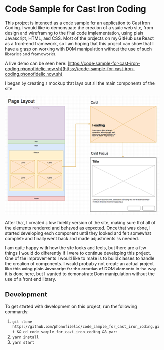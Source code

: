 # Code Sample for Cast Iron Coding
This project is intended as a code sample for an application to Cast Iron Coding. I would like to demonstrate the creation of a static web site, from design and wireframing to the final code implementation, using plain Javascript, HTML, and CSS. Most of the projects on my GitHub use React as a front-end framework, so I am hoping that this project can show that I have a grasp on working with DOM manipulation without the use of such libraries and frameworks.

A live demo can be seen here: [https://code-sample-for-cast-iron-coding.phonofidelic.now.sh](https://code-sample-for-cast-iron-coding.phonofidelic.now.sh)

I began by creating a mockup that lays out all the main components of the site.

![Mockup image of the site layout](./mockup.png)

After that, I created a low fidelity version of the site, making sure that all of the elements rendered and behaved as expected. Once that was done, I started developing each component until they looked and felt somewhat complete and finally went back and made adjustments as needed.

I am quite  happy with how the site looks and feels, but there are a few things I would do differently if I were to continue developing this project. One of the improvements I would like to make is to build classes to handle the creation of components. I would probably not create an actual project like this using plain Javascript for the creation of DOM elements in the way it is done here, but I wanted to demonstrate Dom manipulation without the use of a front end library. 

## Development
To get started with development on this project, run the following commands:

1. ```git clone https://github.com/phonofidelic/code_sample_for_cast_iron_coding.git && cd code_sample_for_cast_iron_coding && yarn```
2. ```yarn install```
3. ```yarn start```
